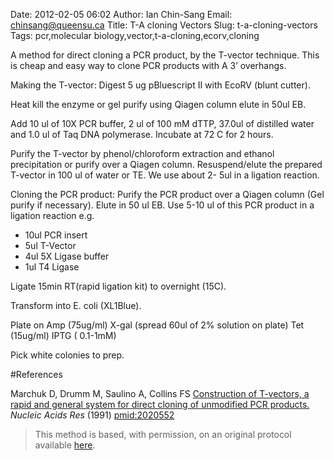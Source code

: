 Date: 2012-02-05 06:02
Author: Ian Chin-Sang
Email: chinsang@queensu.ca
Title: T-A cloning Vectors
Slug: t-a-cloning-vectors
Tags: pcr,molecular biology,vector,t-a-cloning,ecorv,cloning

A method for direct cloning a PCR product, by the T-vector technique. This is cheap and easy way to clone PCR products with A 3’ overhangs.









Making the T-vector:
Digest 5 ug pBluescript II with EcoRV (blunt cutter). 



Heat kill the enzyme or gel purify using Qiagen column elute in 50ul EB.



Add 10 ul of 10X PCR buffer, 2 ul of 100 mM dTTP, 37.0ul of distilled water and 1.0 ul of Taq DNA polymerase. Incubate at 72 C for 2 hours. 



Purify the T-vector by phenol/chloroform extraction and ethanol precipitation or purify over a Qiagen column.  Resuspend/elute the prepared T-vector in 100 ul of water or TE. We use about 2- 5ul in a ligation reaction.



Cloning the PCR product:
Purify the PCR product over a Qiagen column (Gel purify if necessary). Elute in 50 ul EB. Use 5-10 ul of this PCR product in a ligation reaction e.g.

* 10ul PCR insert
* 5ul T-Vector
* 4ul 5X Ligase buffer
* 1ul T4 Ligase



Ligate 15min RT(rapid ligation kit) to overnight (15C).



Transform into E. coli (XL1Blue).



Plate on Amp (75ug/ml) X-gal (spread 60ul of 2% solution on plate) Tet (15ug/ml) IPTG ( 0.1-1mM)



Pick white colonies to prep.





#References


Marchuk D, Drumm M, Saulino A, Collins FS [Construction of T-vectors, a rapid and general system for direct cloning of unmodified PCR products.](http://www.ncbi.nlm.nih.gov/pubmed/2020552) _Nucleic Acids Res_ (1991)
[pmid:2020552](http://www.ncbi.nlm.nih.gov/pubmed/2020552)





>This method is based, with permission, on an original protocol available [here](pmid:2020552).


